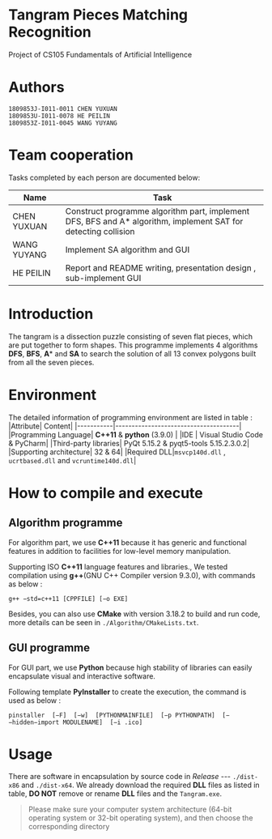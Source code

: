 # Tangram Pieces Matching Recognition
Project of CS105 Fundamentals of Artificial Intelligence
# Authors
    1809853J-I011-0011 CHEN YUXUAN  
    1809853U-I011-0078 HE PEILIN  
    1809853Z-I011-0045 WANG YUYANG  
# Team cooperation
Tasks completed by each person are documented below:

|Name|	Task|
|--------|---------|
|CHEN YUXUAN	|Construct programme algorithm part, implement DFS, BFS and A* algorithm, implement SAT for detecting collision|
|WANG YUYANG	|Implement SA algorithm and GUI|
|HE PEILIN	|Report and README writing, presentation design , sub-implement GUI|
# Introduction
The tangram is a dissection puzzle consisting of seven flat pieces, which are put together to form shapes.
This programme implements 4 algorithms **DFS**, **BFS**, **A*** and **SA** to search the solution of all 13 convex polygons built from all the seven pieces. 

# Environment
The detailed information of programming environment are listed in table :
|Attribute|	Content|
|-----------|--------------------------------------|
|Programming Language|	**C++11** & **python** (3.9.0) |
|IDE | Visual Studio Code & PyCharm|
|Third-party libraries| PyQt 5.15.2 & pyqt5-tools 5.15.2.3.0.2|
|Supporting architecture| 32 & 64|
|Required DLL|`msvcp140d.dll` , `ucrtbased.dll` and `vcruntime140d.dll`|

# How to compile and execute

## Algorithm programme
For algorithm part, we use **C++11** because it has generic and functional features in addition to facilities for low-level memory manipulation.

Supporting ISO **C++11** language features and libraries., We tested compilation using **g++**(GNU C++ Compiler version 9.3.0), with commands as below :
```code
g++ −std=c++11 [CPPFILE] [−o EXE]
```
Besides, you can also use **CMake** with version 3.18.2 to build and run code, more details can be seen in `./Algorithm/CMakeLists.txt`.
## GUI programme
For GUI part, we use **Python** because high stability of libraries can easily encapsulate visual and interactive software.

Following template **PyInstaller** to create the execution, the command is used as below :
```code
pinstaller  [−F]  [−w]  [PYTHONMAINFILE]  [−p PYTHONPATH]  [−−hidden−import MODULENAME]  [−i .ico]
```
# Usage
There are software in encapsulation by source code in *Release* --- `./dist-x86` and `./dist-x64`.
We already download the required **DLL** files as listed in table, **DO NOT** remove or rename **DLL** files and the `Tangram.exe`.
> Please make sure your computer system architecture (64-bit  operating system or 32-bit operating system),
>  and then choose the corresponding directory


